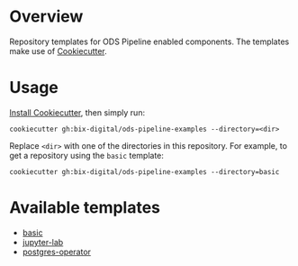 # Overview

Repository templates for ODS Pipeline enabled components. The templates make use of [Cookiecutter](https://cookiecutter.readthedocs.io).

# Usage

[Install Cookiecutter](https://cookiecutter.readthedocs.io/en/latest/installation.html), then simply run:

```
cookiecutter gh:bix-digital/ods-pipeline-examples --directory=<dir>
```

Replace `<dir>` with one of the directories in this repository. For example, to get a repository using the `basic` template:

```
cookiecutter gh:bix-digital/ods-pipeline-examples --directory=basic
```

# Available templates

* [basic](tree/main/basic)
* [jupyter-lab](tree/main/jupyter-labe)
* [postgres-operator](tree/main/postgres-operator)